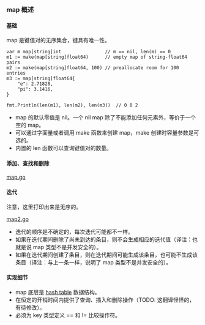 ### map 概述

#### 基础

map 是键值对的无序集合，键具有唯一性。

```
var m map[string]int                // m == nil, len(m) == 0
m1 := make(map[string]float64)      // empty map of string-float64 pairs
m2 := make(map[string]float64, 100) // preallocate room for 100 entries
m3 := map[string]float64{
    "e": 2.71828,
    "pi": 3.1416,
}

fmt.Println(len(m1), len(m2), len(m3))  // 0 0 2
```

*   map 的默认零值是 nil。一个 nil map 除了不能添加任何元素外，等价于一个空的 map。
*   可以通过字面量或者调用 make 函数来创建 map，make 创建时容量参数是可选的。
*   内置的 len 函数可以查询键值对的数量。

#### 添加、查找和删除

[map.go](../src/map.go)

#### 迭代

注意，这里打印出来是无序的。

[map2.go](../src/map2.go)

*   迭代的顺序是不确定的，每次迭代可能都不一样。
*   如果在迭代期间删除了尚未到达的条目，则不会生成相应的迭代值（译注：也就是说 map 类型不是并发安全的）。
*   如果在迭代期间创建了条目，则在迭代期间可能生成该条目，也可能不生成该条目（译注：与上一条一样，说明了 map 类型不是并发安全的）。

#### 实现细节

*   map 底层是 [hash table](https://yourbasic.org/algorithms/hash-tables-explained/) 数据结构。
*   在恒定的开销时间内提供了查询、插入和删除操作（TODO: 这翻译怪怪的，有待修改）。
*   必须为 key 类型定义 == 和 != 比较操作符。
